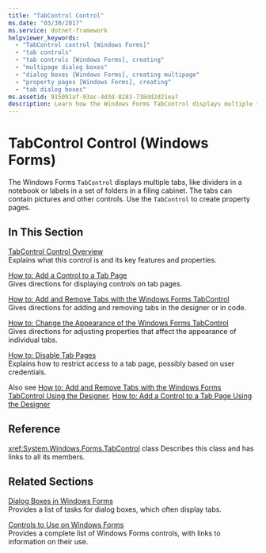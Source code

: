 ```yaml
---
title: "TabControl Control"
ms.date: "03/30/2017"
ms.service: dotnet-framework
helpviewer_keywords:
  - "TabControl control [Windows Forms]"
  - "tab controls"
  - "tab controls [Windows Forms], creating"
  - "multipage dialog boxes"
  - "dialog boxes [Windows Forms], creating multipage"
  - "property pages [Windows Forms], creating"
  - "tab dialog boxes"
ms.assetid: 915091af-93ac-4d3d-8283-738dd2d21ea7
description: Learn how the Windows Forms TabControl displays multiple tabs and can be used to create property pages.
---
```

# TabControl Control (Windows Forms)

The Windows Forms `TabControl` displays multiple tabs, like dividers in a notebook or labels in a set of folders in a filing cabinet. The tabs can contain pictures and other controls. Use the `TabControl` to create property pages.

## In This Section

[TabControl Control Overview](tabcontrol-control-overview-windows-forms.md)\
Explains what this control is and its key features and properties.

[How to: Add a Control to a Tab Page](how-to-add-a-control-to-a-tab-page.md)\
Gives directions for displaying controls on tab pages.

[How to: Add and Remove Tabs with the Windows Forms TabControl](how-to-add-and-remove-tabs-with-the-windows-forms-tabcontrol.md)\
Gives directions for adding and removing tabs in the designer or in code.

[How to: Change the Appearance of the Windows Forms TabControl](how-to-change-the-appearance-of-the-windows-forms-tabcontrol.md)\
Gives directions for adjusting properties that affect the appearance of individual tabs.

[How to: Disable Tab Pages](how-to-disable-tab-pages.md)\
Explains how to restrict access to a tab page, possibly based on user credentials.

Also see [How to: Add and Remove Tabs with the Windows Forms TabControl Using the Designer](add-and-remove-tabs-with-wf-tabcontrol-using-the-designer.md), [How to: Add a Control to a Tab Page Using the Designer](how-to-add-a-control-to-a-tab-page-using-the-designer.md)

## Reference

<xref:System.Windows.Forms.TabControl> class
Describes this class and has links to all its members.

## Related Sections

[Dialog Boxes in Windows Forms](../dialog-boxes-in-windows-forms.md)\
Provides a list of tasks for dialog boxes, which often display tabs.

[Controls to Use on Windows Forms](controls-to-use-on-windows-forms.md)\
Provides a complete list of Windows Forms controls, with links to information on their use.
